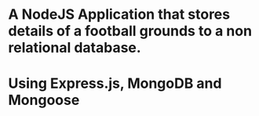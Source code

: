 # A NodeJS Application that stores details of a football grounds to a non relational database.
# Using Express.js, MongoDB and Mongoose